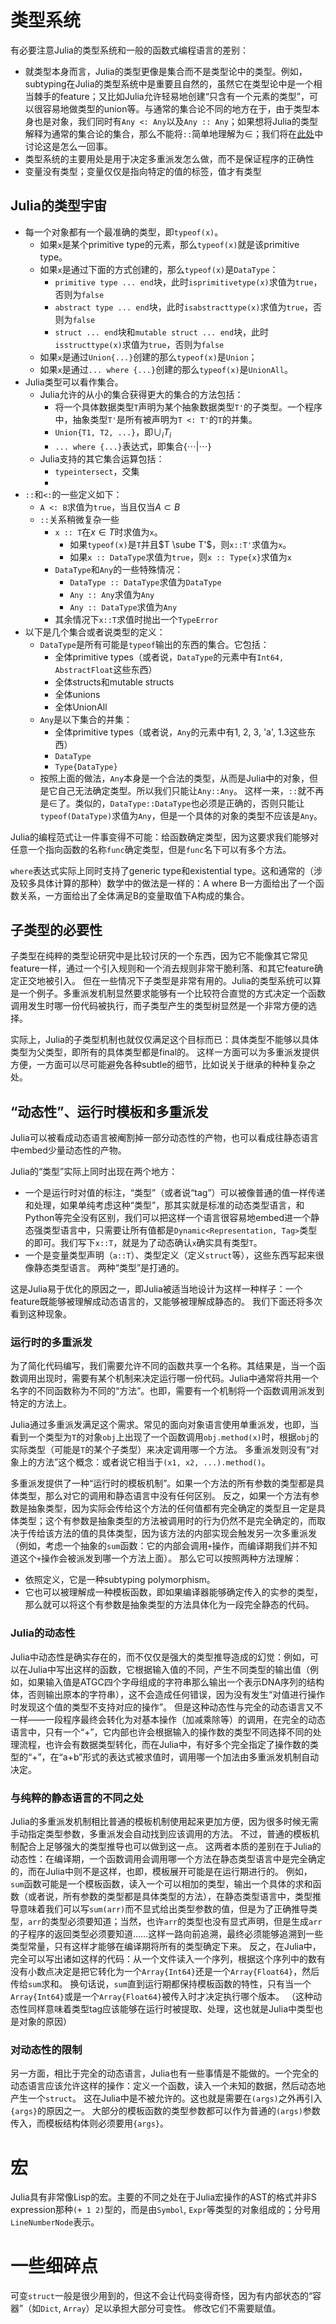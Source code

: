 # 类型系统

有必要注意Julia的类型系统和一般的函数式编程语言的差别：
- 就类型本身而言，Julia的类型更像是集合而不是类型论中的类型。例如，subtyping在Julia的类型系统中是重要且自然的，虽然它在类型论中是一个相当棘手的feature；又比如Julia允许轻易地创建“只含有一个元素的类型”，可以很容易地做类型的union等。与通常的集合论不同的地方在于，由于类型本身也是对象，我们同时有`Any <: Any`以及`Any :: Any`；如果想将Julia的类型解释为通常的集合论的集合，那么不能将`::`简单地理解为$\in$；我们将在[此处](#julia的类型宇宙)中讨论这是怎么一回事。
- 类型系统的主要用处是用于决定多重派发怎么做，而不是保证程序的正确性
- 变量没有类型；变量仅仅是指向特定的值的标签，值才有类型

## Julia的类型宇宙

- 每一个对象都有一个最准确的类型，即`typeof(x)`。
  - 如果`x`是某个primitive type的元素，那么`typeof(x)`就是该primitive type。
  - 如果`x`是通过下面的方式创建的，那么`typeof(x)`是`DataType`：
    - `primitive type ... end`块，此时`isprimitivetype(x)`求值为`true`，否则为`false`
    - `abstract type ... end`块，此时`isabstracttype(x)`求值为`true`，否则为`false`
    - `struct ... end`块和`mutable struct ... end`块，此时`isstructtype(x)`求值为`true`，否则为`false`
  - 如果`x`是通过`Union{...}`创建的那么`typeof(x)`是`Union`；
  - 如果`x`是通过`... where {...}`创建的那么`typeof(x)`是`UnionAll`。
- Julia类型可以看作集合。
  - Julia允许的从小的集合获得更大的集合的方法包括：
    - 将一个具体数据类型`T`声明为某个抽象数据类型`T'`的子类型。一个程序中，抽象类型`T'`是所有被声明为`T <: T'`的`T`的并集。
    - `Union{T1, T2, ...}`，即$\cup_{i} T_i$
    - `... where {...}`表达式，即集合$\{\cdots | \cdots \}$
  - Julia支持的其它集合运算包括：
    - `typeintersect`，交集
    - 
- `::`和`<:`的一些定义如下：
  - `A <: B`求值为`true`，当且仅当$A \subset B$
  - `::`关系稍微复杂一些
    - `x :: T`在$x \in T$时求值为`x`。
      - 如果`typeof(x)`是`T`并且$T \sube T'$，则`x::T'`求值为`x`。
      - 如果`x :: DataType`求值为`true`，则`x :: Type{x}`求值为`x`
    - `DataType`和`Any`的一些特殊情况：
      - `DataType :: DataType`求值为`DataType`
      - `Any :: Any`求值为`Any`
      - `Any :: DataType`求值为`Any`
    - 其余情况下`x::T`求值时抛出一个`TypeError`
- 以下是几个集合或者说类型的定义：
  - `DataType`是所有可能是`typeof`输出的东西的集合。它包括：
    - 全体primitive types（或者说，`DataType`的元素中有`Int64, AbstractFloat`这些东西）
    - 全体structs和mutable structs
    - 全体unions
    - 全体UnionAll
  - `Any`是以下集合的并集：
    - 全体primitive types（或者说，`Any`的元素中有1, 2, 3, 'a', 1.3这些东西）
    - `DataType`
    - `Type{DataType}`
  - 按照上面的做法，`Any`本身是一个合法的类型，从而是Julia中的对象，但是它自己无法确定类型。所以我们只能让`Any::Any`。
  这样一来，`::`就不再是$\in$了。类似的，`DataType::DataType`也必须是正确的，否则只能让`typeof(DataType)`求值为`Any`，但是一个具体的对象的类型不应该是`Any`。

Julia的编程范式让一件事变得不可能：给函数确定类型，因为这要求我们能够对任意一个指向函数的名称`func`确定类型，但是`func`名下可以有多个方法。

`where`表达式实际上同时支持了generic type和existential type。这和通常的（涉及较多具体计算的那种）数学中的做法是一样的：A where B一方面给出了一个函数关系，一方面给出了全体满足B的变量取值下A构成的集合。

## 子类型的必要性

子类型在纯粹的类型论研究中是比较讨厌的一个东西，因为它不能像其它常见feature一样，通过一个引入规则和一个消去规则非常干脆利落、和其它feature确定正交地被引入。
但在一些情况下子类型是非常有用的。Julia的类型系统可以算是一个例子。多重派发机制显然要求能够有一个比较符合直觉的方式决定一个函数调用发生时哪一份代码被执行，而子类型产生的类型树显然是一个非常方便的选择。

实际上，Julia的子类型机制也就仅仅满足这个目标而已：具体类型不能够以具体类型为父类型，即所有的具体类型都是final的。
这样一方面可以为多重派发提供方便，一方面可以尽可能避免各种subtle的细节，比如说关于继承的种种复杂之处。

## “动态性”、运行时模板和多重派发

Julia可以被看成动态语言被阉割掉一部分动态性的产物，也可以看成往静态语言中embed少量动态性的产物。

Julia的“类型”实际上同时出现在两个地方：
- 一个是运行时对值的标注，“类型”（或者说“tag”）可以被像普通的值一样传递和处理，如果单纯考虑这种“类型”，那其实就是标准的动态类型语言，和Python等完全没有区别，我们可以把这样一个语言很容易地embed进一个静态强类型语言中，只需要让所有值都是`Dynamic<Representation, Tag>`类型的即可。我们写下`x::T`，就是为了动态确认`x`确实具有类型`T`。
- 一个是变量类型声明（`a::T`）、类型定义（定义`struct`等），这些东西写起来很像静态类型语言。
两种“类型”是打通的。

这是Julia易于优化的原因之一，即Julia被适当地设计为这样一种样子：一个feature既能够被理解成动态语言的，又能够被理解成静态的。
我们下面还将多次看到这种现象。

### 运行时的多重派发

为了简化代码编写，我们需要允许不同的函数共享一个名称。其结果是，当一个函数调用出现时，需要有某个机制来决定运行哪一份代码。Julia中通常将共用一个名字的不同函数称为不同的“方法”。也即，需要有一个机制将一个函数调用派发到特定的方法上。

Julia通过多重派发满足这个需求。常见的面向对象语言使用单重派发，也即，当看到一个类型为`T`的对象`obj`上出现了一个函数调用`obj.method(x)`时，根据`obj`的实际类型（可能是`T`的某个子类型）来决定调用哪一个方法。
多重派发则没有“对象上的方法”这个概念：或者说它相当于`(x1, x2, ...).method()`。

多重派发提供了一种“运行时的模板机制”。如果一个方法的所有参数的类型都是具体类型，那么对它的调用和静态语言中没有任何区别。
反之，如果一个方法有参数是抽象类型，因为实际会传给这个方法的任何值都有完全确定的类型且一定是具体类型；这个有参数是抽象类型的方法被调用时的行为仍然不是完全确定的，而取决于传给该方法的值的具体类型，因为该方法的内部实现会触发另一次多重派发（例如，考虑一个抽象的`sum`函数：它的内部会调用`+`操作，而编译期我们并不知道这个`+`操作会被派发到哪一个方法上面）。
那么它可以按照两种方法理解：
- 依照定义，它是一种subtyping polymorphism。
- 它也可以被理解成一种模板函数，即如果编译器能够确定传入的实参的类型，那么就可以将这个有参数是抽象类型的方法具体化为一段完全静态的代码。

### Julia的动态性

Julia中动态性是确实存在的，而不仅仅是强大的类型推导造成的幻觉：例如，可以在Julia中写出这样的函数，它根据输入值的不同，产生不同类型的输出值（例如，如果输入值是ATGC四个字母组成的字符串那么输出一个表示DNA序列的结构体，否则输出原本的字符串），这不会造成任何错误，因为没有发生“对值进行操作时发现这个值的类型不支持对应的操作”。
但是这种动态性与完全的动态语言又不一样——一段程序最终会转化为对基本操作（加减乘除等）的调用，在完全的动态语言中，只有一个“+”，它内部也许会根据输入的操作数的类型不同选择不同的处理流程，也许会有数据类型转化，而在Julia中，有好多个完全指定了操作数的类型的“+”，在“a+b”形式的表达式被求值时，调用哪一个加法由多重派发机制自动决定。

### 与纯粹的静态语言的不同之处

Julia的多重派发机制相比普通的模板机制使用起来更加方便，因为很多时候无需手动指定类型参数，多重派发会自动找到应该调用的方法。
不过，普通的模板机制配合上足够强大的类型推导也可以做到这一点。
这两者本质的差别在于Julia的动态性：在编译期，一个函数调用会调用哪一个方法在静态类型语言中是完全确定的，而在Julia中则不是这样，也即，模板展开可能是在运行期进行的。
例如，`sum`函数可能是一个模板函数，读入一个可以相加的类型，输出一个具体的求和函数（或者说，所有参数的类型都是具体类型的方法），在静态类型语言中，类型推导意味着我们可以写`sum(arr)`而不显式给出类型参数的值，但是为了正确推导类型，`arr`的类型必须要知道；当然，也许`arr`的类型也没有显式声明，但是生成`arr`的子程序的返回类型必须要知道……这样一路向前追溯，最终必须能够追溯到一些类型常量，只有这样才能够在编译期将所有的类型确定下来。
反之，在Julia中，完全可以写出诸如这样的代码：从一个文件读入一个序列，根据这个序列中的数有没有小数点决定是把它转化为一个`Array{Int64}`还是一个`Array{Float64}`，然后传给`sum`求和。
换句话说，`sum`直到运行期都保持模板函数的特性，只有当一个`Array{Int64}`或是一个`Array{Float64}`被传入时才决定执行哪个版本。
（这种动态性同样意味着类型tag应该能够在运行时被提取、处理，这也就是Julia中类型也是对象的原因）

### 对动态性的限制

另一方面，相比于完全的动态语言，Julia也有一些事情是不能做的。一个完全的动态语言应该允许这样的操作：定义一个函数，读入一个未知的数据，然后动态地产生一个`struct`。
这在Julia中是不被允许的。这也就是需要在`(args)`之外再引入`{args}`的原因之一。
大部分的模板函数的类型参数都可以作为普通的`(args)`参数传入，而模板结构体则必须要用`{args}`。

# 宏

Julia具有非常像Lisp的宏。主要的不同之处在于Julia宏操作的AST的格式并非S expression那种`(+ 1 2)`型的，而是由`Symbol`, `Expr`等类型的对象组成的；分号用`LineNumberNode`表示。

# 一些细碎点

可变`struct`一般是很少用到的，但这不会让代码变得奇怪，因为有内部状态的“容器”（如`Dict`, `Array`）足以承担大部分可变性。
修改它们不需要赋值。